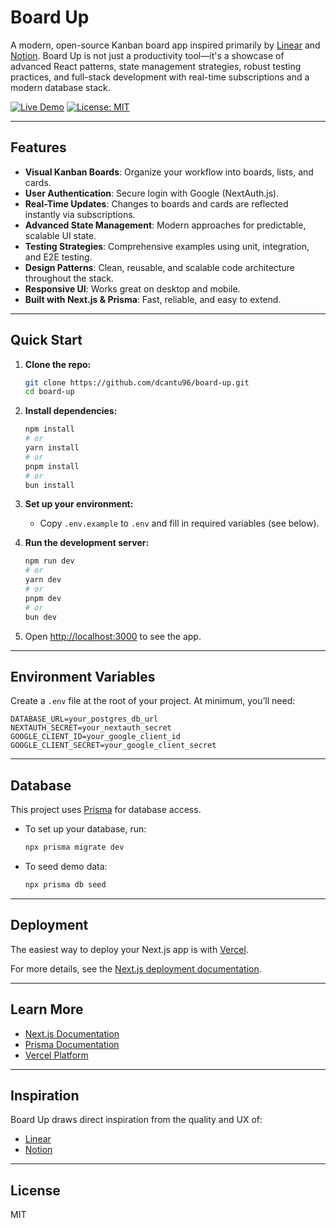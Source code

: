 # Board Up

A modern, open-source Kanban board app inspired primarily by [Linear](https://linear.app/) and [Notion](https://www.notion.so/). Board Up is not just a productivity tool—it's a showcase of advanced React patterns, state management strategies, robust testing practices, and full-stack development with real-time subscriptions and a modern database stack.

[![Live Demo](https://img.shields.io/badge/demo-online-brightgreen?style=flat-square)](https://board-up.vercel.app/)
[![License: MIT](https://img.shields.io/badge/license-MIT-blue.svg?style=flat-square)](LICENSE)

---

## Features

- **Visual Kanban Boards**: Organize your workflow into boards, lists, and cards.
- **User Authentication**: Secure login with Google (NextAuth.js).
- **Real-Time Updates**: Changes to boards and cards are reflected instantly via subscriptions.
- **Advanced State Management**: Modern approaches for predictable, scalable UI state.
- **Testing Strategies**: Comprehensive examples using unit, integration, and E2E testing.
- **Design Patterns**: Clean, reusable, and scalable code architecture throughout the stack.
- **Responsive UI**: Works great on desktop and mobile.
- **Built with Next.js & Prisma**: Fast, reliable, and easy to extend.

---

## Quick Start

1. **Clone the repo:**

   ```bash
   git clone https://github.com/dcantu96/board-up.git
   cd board-up
   ```

2. **Install dependencies:**

   ```bash
   npm install
   # or
   yarn install
   # or
   pnpm install
   # or
   bun install
   ```

3. **Set up your environment:**

   - Copy `.env.example` to `.env` and fill in required variables (see below).

4. **Run the development server:**

   ```bash
   npm run dev
   # or
   yarn dev
   # or
   pnpm dev
   # or
   bun dev
   ```

5. Open [http://localhost:3000](http://localhost:3000) to see the app.

---

## Environment Variables

Create a `.env` file at the root of your project. At minimum, you’ll need:

```env
DATABASE_URL=your_postgres_db_url
NEXTAUTH_SECRET=your_nextauth_secret
GOOGLE_CLIENT_ID=your_google_client_id
GOOGLE_CLIENT_SECRET=your_google_client_secret
```

---

## Database

This project uses [Prisma](https://www.prisma.io/) for database access.

- To set up your database, run:
  ```bash
  npx prisma migrate dev
  ```
- To seed demo data:
  ```bash
  npx prisma db seed
  ```

---

## Deployment

The easiest way to deploy your Next.js app is with [Vercel](https://vercel.com/new?utm_medium=default-template&filter=next.js&utm_source=create-next-app&utm_campaign=create-next-app-readme).

For more details, see the [Next.js deployment documentation](https://nextjs.org/docs/app/building-your-application/deploying).

---

## Learn More

- [Next.js Documentation](https://nextjs.org/docs)
- [Prisma Documentation](https://www.prisma.io/docs)
- [Vercel Platform](https://vercel.com/)

---

## Inspiration

Board Up draws direct inspiration from the quality and UX of:

- [Linear](https://linear.app/)
- [Notion](https://www.notion.so/)

---

## License

MIT

